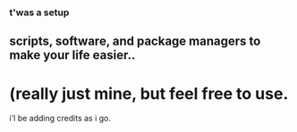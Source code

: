 ### t'was a setup
##  scripts, software, and package managers to make your life easier..
#   (really just mine, but feel free to use.
i'l be adding credits as i go.
